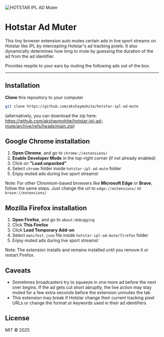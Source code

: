 ![HOTSTAR IPL AD Muter](chrome/128.png?raw=true) 
# Hotstar Ad Muter

This tiny browser extension auto mutes certain ads in live sport streams on Hotstar like IPL by intercepting Hotstar's ad tracking pixels. It also dynamically determines how long to mute by guessing the duration of the ad from the ad identifier.

Provides respite to your ears by muting the following ads out of the box.

---

## Installation 

 **Clone** this repository to your computer 

   ```bash
   git clone https://github.com/akshaymohite/hotstar-ipl-ad-mute
   ```
   
   (alternatively, you can download the zip here: https://github.com/akshaymohite/hotstar-ipl-ad-mute/archive/refs/heads/main.zip)

## Google Chrome installation

1. **Open Chrome**, and go to `chrome://extensions/`
2. **Enable Developer Mode** in the top-right corner (if not already enabled)
3. Click on **"Load unpacked"**
4. Select `chrome` folder inside `hotstar-ipl-ad-mute` folder
5. Enjoy muted ads during live sport streams!

Note: For other Chromium-based browsers like **Microsoft Edge** or **Brave**, follow the same steps. Just change the url to `edge://extensions/` or `brave://extensions/`

## Mozilla Firefox installation
1. **Open Firefox**, and go to `about:debugging` 
2. Click **This Firefox**
3. Click **Load Temporary Add-on**
4. Select `manifest.json` file inside `hotstar-ipl-ad-mute/firefox` folder
5. Enjoy muted ads during live sport streams!

Note: The extension installs and remains installed until you remove it or restart Firefox.

## Caveats
- Sometimes broadcasters try to squeeze in one more ad before the next over begins. If the ad gets cut short abruptly, the live action may stay muted for a few extra seconds before the extension unmutes the tab
- This extension may break if Hotstar change their current tracking pixel URLs or change the format or keywords used in their ad identifiers

## License

MIT © 2025
